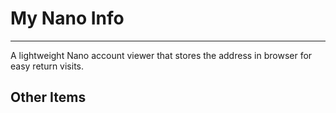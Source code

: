 # My Nano Info
---
A lightweight Nano account viewer that stores the address in browser for easy return visits.

## Other Items
